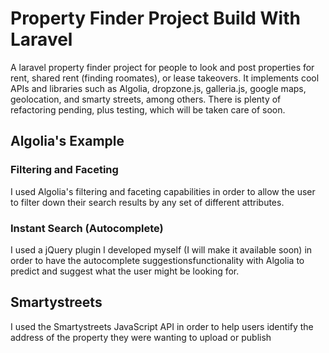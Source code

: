 # Property Finder Project Build With Laravel

A laravel property finder project for people to look and post properties for rent, shared rent (finding roomates), or lease takeovers. 
It implements cool APIs and libraries such as Algolia, dropzone.js, galleria.js, google maps, geolocation, and smarty streets, among others.
There is plenty of refactoring pending, plus testing, which will be taken care of soon.

## Algolia's Example

### Filtering and Faceting

I used Algolia's filtering and faceting capabilities in order to allow the user to filter down their search results by any set of different 
attributes.

### Instant Search (Autocomplete)

I used a jQuery plugin I developed myself (I will make it available soon) in order to have the autocomplete suggestionsfunctionality with Algolia 
to predict and suggest what the user might be looking for.

## Smartystreets

I used the Smartystreets JavaScript API in order to help users identify the address of the property they were wanting to upload or publish

